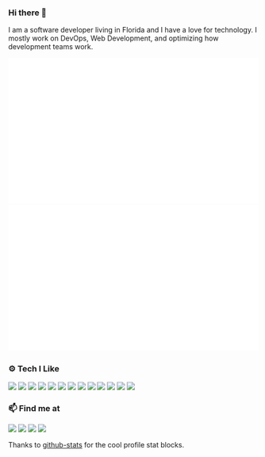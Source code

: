 ### Hi there 👋

I am a software developer living in Florida and I have a love for technology. 
I mostly work on DevOps, Web Development, and optimizing how development teams work.


![](https://github.com/evanrupert/github-stats/blob/master/generated/overview.svg)
![](https://github.com/evanrupert/github-stats/blob/master/generated/languages.svg)


### ⚙️  Tech I Like

![](https://img.shields.io/badge/OS-macOS-informational?style=flat&logo=apple&logoColor=white&color=58a6ff)
![](https://img.shields.io/badge/Editor-IntelliJ_IDEA-informational?style=flat&logo=intellij-idea&logoColor=white&color=58a6ff)
![](https://img.shields.io/badge/Editor-Vim-informational?style=flat&logo=vim&logoColor=white&color=58a6ff)
![](https://img.shields.io/badge/Code-Elixir-informational?style=flat&logo=elixir&logoColor=white&color=58a6ff)
![](https://img.shields.io/badge/Code-TypeScript-informational?style=flat&logo=typescript&logoColor=white&color=58a6ff)
![](https://img.shields.io/badge/Code-Kotlin-informational?style=flat&logo=kotlin&logoColor=white&color=58a6ff)
![](https://img.shields.io/badge/Code-Haskell-informational?style=flat&logo=haskell&logoColor=white&color=58a6ff)
![](https://img.shields.io/badge/Framework-Angular-informational?style=flat&logo=angular&logoColor=white&color=58a6ff)
![](https://img.shields.io/badge/Framework-Vue-informational?style=flat&logo=vue.js&logoColor=white&color=58a6ff)
![](https://img.shields.io/badge/Framework-Spring-informational?style=flat&logo=spring&logoColor=white&color=58a6ff)
![](https://img.shields.io/badge/Database-PostgreSQL-informational?style=flat&logo=postgresql&logoColor=white&color=58a6ff)
![](https://img.shields.io/badge/Tools-Docker-informational?style=flat&logo=docker&logoColor=white&color=58a6ff)
![](https://img.shields.io/badge/Cloud-Google_Cloud_Platform-informational?style=flat&logo=google-cloud&logoColor=white&color=58a6ff)

### 📫 Find me at

[![](https://img.shields.io/badge/-rupertevanr@gmail.com-c14438?style=flat&logo=gmail&logoColor=white&color=c14438)](mailto:rupertevanr@gmail.com)
[![](https://img.shields.io/badge/-LinkedIn-informational?style=flat&logo=linkedin&logoColor=white&color=0077B5)](https://www.linkedin.com/in/evan-rupert)
[![](https://img.shields.io/badge/-DevPost-informational?style=flat&logo=devpost&logoColor=white&color=1F78D1)](https://devpost.com/EvanRupert)
[![](https://img.shields.io/badge/-GitHub-informational?style=flat&logo=github&logoColor=white&color=181717)](https://github.com/evanrupert)

Thanks to [github-stats](https://github.com/jstrieb/github-stats) for the cool profile stat blocks.

<!--
**evanrupert/evanrupert** is a ✨ _special_ ✨ repository because its `README.md` (this file) appears on your GitHub profile.

Here are some ideas to get you started:

- 🔭 I’m currently working on ...
- 🌱 I’m currently learning ...
- 👯 I’m looking to collaborate on ...
- 🤔 I’m looking for help with ...
- 💬 Ask me about ...
- 📫 How to reach me: ...
- 😄 Pronouns: ...
- ⚡ Fun fact: ...
-->
